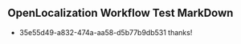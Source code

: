 ## OpenLocalization Workflow Test MarkDown
* 35e55d49-a832-474a-aa58-d5b77b9db531 thanks!

<!--HONumber=Jul16_HO2-->


